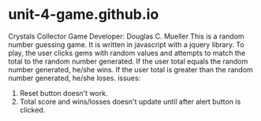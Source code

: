 # unit-4-game.github.io
Crystals Collector Game
Developer: Douglas C. Mueller
This is a random number guessing game. It is written in javascript with a jquery library.  To play, the user clicks gems with random values and attempts to match the total to the random number generated.  If the user total equals the random number generated, he/she wins.  If the user total is greater than the random number generated, he/she loses.
issues:
1. Reset button doesn't work.
2. Total score and wins/losses doesn't update until after alert button is clicked.
